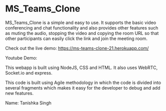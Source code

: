 # MS_Teams_Clone 

MS_Teams_Clone is a simple and easy to use. It supports the basic video conferencing and chat functionality and also provides other features such as muting the audio, stopping the video and copying the room URL so that other participants can easily click the link and join the meeting room.

Check out the live demo: https://ms-teams-clone-21.herokuapp.com/

Youtube Demo: 

This webapp is built using NodeJS, CSS and HTML. It also uses WebRTC, Socket.io and express.

This code is built using Agile methodology in which the code is divided into several fragments which makes it easy for the developer to debug and add new features.

Name: Tanishka Singh